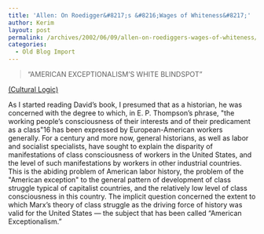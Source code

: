```yaml
---
title: 'Allen: On Roedigger&#8217;s &#8216;Wages of Whiteness&#8217;'
author: Kerim
layout: post
permalink: /archives/2002/06/09/allen-on-roediggers-wages-of-whiteness/
categories:
  - Old Blog Import
---
```


>   &#8220;AMERICAN EXCEPTIONALISM&#8217;S WHITE BLINDSPOT&#8221;


<a href="http://eserver.org/clogic/4-2/allen.html" onclick="_gaq.push(['_trackEvent', 'outbound-article', 'http://eserver.org/clogic/4-2/allen.html', '(Cultural Logic)']);" >(Cultural Logic)</a>  
<!--more-->

As I started reading David&#8217;s book, I presumed that as a historian, he was concerned with the degree to which, in E. P. Thompson&#8217;s phrase, "the working people&#8217;s consciousness of their interests and of their predicament as a class"16 has been expressed by European-American workers generally. For a century and more now, general historians, as well as labor and socialist specialists, have sought to explain the disparity of manifestations of class consciousness of workers in the United States, and the level of such manifestations by workers in other industrial countries. This is the abiding problem of American labor history, the problem of the "American exception" to the general pattern of development of class struggle typical of capitalist countries, and the relatively low level of class consciousness in this country. The implicit question concerned the extent to which Marx&#8217;s theory of class struggle as the driving force of history was valid for the United States &#8212; the subject that has been called &#8220;American Exceptionalism.&#8221;


